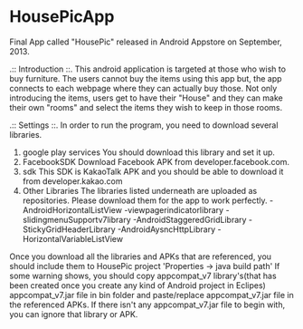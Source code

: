 # HousePicApp
Final App called "HousePic" released in Android Appstore on September, 2013.

.:: Introduction ::.
This android application is targeted at those who wish to buy furniture. The users cannot buy the items using this app but,
the app connects to each webpage where they can actually buy those.
Not only introducing the items, users get to have their "House" and they can make their own "rooms" and select the items they
wish to keep in those rooms. 

.:: Settings ::.
In order to run the program, you need to download several libraries.
1) google play services
  You should download this library and set it up. 
2) FacebookSDK 
  Download Facebook APK from developer.facebook.com.
3) sdk
  This SDK is KakaoTalk APK and you should be able to download it from developer.kakao.com
4) Other Libraries
  The libraries listed underneath are uploaded as repositories. Please download them for the app to work perfectly.
  -AndroidHorizontalListView
  -viewpagerindicatorlibrary
  -slidingmenuSupportv7library
  -AndroidStaggeredGridLibrary
  -StickyGridHeaderLibrary
  -AndroidAysncHttpLibrary
  -HorizontalVariableListView
  
Once you download all the libraries and APKs that are referenced, you should include them to HousePic project 'Properties -> java build path'
If some warning shows, you should copy appcompat_v7 library's(that has been created once you create any kind of Android project
in Eclipes) appcompat_v7.jar file in bin folder and paste/replace appcompat_v7.jar file in the referenced APKs. If there isn't 
any appcompat_v7.jar file to begin with, you can ignore that library or APK.
  
